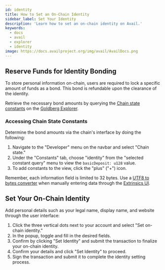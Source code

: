 ```yaml
---
id: identity
title: How to Set an On-Chain Identity
sidebar_label: Set Your Identity
description: 'Learn how to set an on-chain identity on Avail.'
keywords:
  - docs
  - avail
  - explorer
  - identity
image: https://docs.availproject.org/img/avail/AvailDocs.png
---
```


## Reserve Funds for Identity Bonding

To store personal information on-chain, users are required to lock a specific amount of funds as a bond. This bond is refundable upon the clearance of the identity.

Retrieve the necessary bond amounts by querying the [<ins>Chain state constants</ins>](https://goldberg.avail.tools/#/chainstate) on the [<ins>Goldberg Explorer</ins>](/docs/about/explorer.md).

### Accessing Chain State Constants

Determine the bond amounts via the chain's interface by doing the following:

1. Navigate to the "Developer" menu on the navbar and select "Chain state."
2. Under the "Constants" tab, choose "identity" from the "selected constant query" menu to view the `basicDeposit: u128` value.
3. To add constants to the view, click the "plus" ("+") icon.

Remember, each information field is limited to 32 bytes. Use a [<ins>UTF8 to bytes converter</ins>](https://onlinetools.com/utf8/convert-utf8-to-bytes) when manually entering data through the [<ins>Extrinsics UI</ins>](https://goldberg.avail.tools/#/extrinsics).

## Set Your On-Chain Identity

Add personal details such as your legal name, display name, and website through the user interface:

1. Click the three vertical dots next to your account and select "Set on-chain identity."
2. In the popup, toggle and fill in the desired fields.
3. Confirm by clicking "Set Identity" and submit the transaction to finalize your on-chain identity.
4. Confirm your details and click "Set Identity" to proceed.
5. Sign the transaction and submit it to complete the identity setting process.
